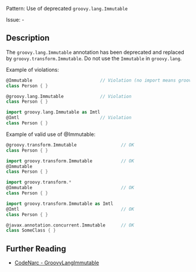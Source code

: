 Pattern: Use of deprecated `groovy.lang.Immutable`

Issue: -

## Description

The `groovy.lang.Immutable` annotation has been deprecated and replaced by `groovy.transform.Immutable`. Do not use the `Immutable` in `groovy.lang`.

Example of violations:

``` groovy
@Immutable                          // Violation (no import means groovy.lang.Immutable)
class Person { }

@groovy.lang.Immutable              // Violation
class Person { }

import groovy.lang.Immutable as Imtl
@Imtl                               // Violation
class Person { }
```

Example of valid use of @Immutable:

``` groovy
@groovy.transform.Immutable                 // OK
class Person { }

import groovy.transform.Immutable           // OK
@Immutable
class Person { }

import groovy.transform.*
@Immutable                                  // OK
class Person { }

import groovy.transform.Immutable as Imtl
@Imtl                                       // OK
class Person { }

@javax.annotation.concurrent.Immutable      // OK
class SomeClass { }
```

## Further Reading

* [CodeNarc - GroovyLangImmutable](https://codenarc.github.io/CodeNarc/codenarc-rules-groovyism.html#groovylangimmutable-rule)